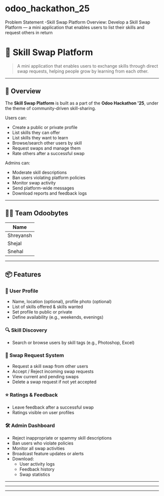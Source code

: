 # odoo_hackathon_25
Problem Statement -Skill Swap Platform
Overview:
Develop a Skill Swap Platform — a mini application that enables users to list their skills and
request others in return


# 🔁 Skill Swap Platform

> A mini application that enables users to exchange skills through direct swap requests, helping people grow by learning from each other.

---

## 🚀 Overview

The **Skill Swap Platform** is built as a part of the **Odoo Hackathon '25**, under the theme of community-driven skill-sharing.

Users can:
- Create a public or private profile
- List skills they can offer
- List skills they want to learn
- Browse/search other users by skill
- Request swaps and manage them
- Rate others after a successful swap

Admins can:
- Moderate skill descriptions
- Ban users violating platform policies
- Monitor swap activity
- Send platform-wide messages
- Download reports and feedback logs

---

## 👨‍💻 Team Odoobytes

| Name      | 
|-----------|
| Shreyansh | 
| Shejal    | 
| Snehal    | 

---

## 📦 Features

### 👤 User Profile
- Name, location (optional), profile photo (optional)
- List of skills offered & skills wanted
- Set profile to public or private
- Define availability (e.g., weekends, evenings)

### 🔍 Skill Discovery
- Search or browse users by skill tags (e.g., Photoshop, Excel)

### 🔁 Swap Request System
- Request a skill swap from other users
- Accept / Reject incoming swap requests
- View current and pending swaps
- Delete a swap request if not yet accepted

### ⭐ Ratings & Feedback
- Leave feedback after a successful swap
- Ratings visible on user profiles

### 🛠️ Admin Dashboard
- Reject inappropriate or spammy skill descriptions
- Ban users who violate policies
- Monitor all swap activities
- Broadcast feature updates or alerts
- Download:
  - User activity logs
  - Feedback history
  - Swap statistics

---



---



---



